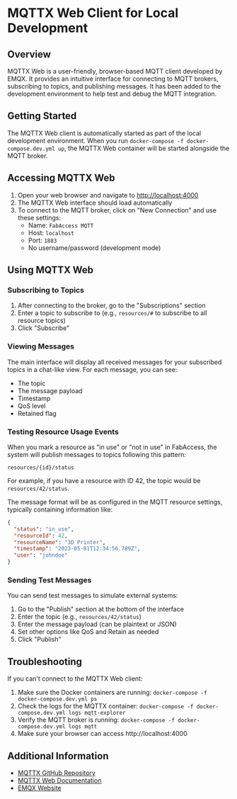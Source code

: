 # MQTTX Web Client for Local Development

## Overview

MQTTX Web is a user-friendly, browser-based MQTT client developed by EMQX. It provides an intuitive interface for connecting to MQTT brokers, subscribing to topics, and publishing messages. It has been added to the development environment to help test and debug the MQTT integration.

## Getting Started

The MQTTX Web client is automatically started as part of the local development environment. When you run `docker-compose -f docker-compose.dev.yml up`, the MQTTX Web container will be started alongside the MQTT broker.

## Accessing MQTTX Web

1. Open your web browser and navigate to [http://localhost:4000](http://localhost:4000)
2. The MQTTX Web interface should load automatically
3. To connect to the MQTT broker, click on "New Connection" and use these settings:
   - Name: `FabAccess MQTT`
   - Host: `localhost`
   - Port: `1883`
   - No username/password (development mode)

## Using MQTTX Web

### Subscribing to Topics

1. After connecting to the broker, go to the "Subscriptions" section
2. Enter a topic to subscribe to (e.g., `resources/#` to subscribe to all resource topics)
3. Click "Subscribe"

### Viewing Messages

The main interface will display all received messages for your subscribed topics in a chat-like view. For each message, you can see:

- The topic
- The message payload
- Timestamp
- QoS level
- Retained flag

### Testing Resource Usage Events

When you mark a resource as "in use" or "not in use" in FabAccess, the system will publish messages to topics following this pattern:

```
resources/{id}/status
```

For example, if you have a resource with ID 42, the topic would be `resources/42/status`.

The message format will be as configured in the MQTT resource settings, typically containing information like:

```json
{
  "status": "in_use",
  "resourceId": 42,
  "resourceName": "3D Printer",
  "timestamp": "2023-05-01T12:34:56.789Z",
  "user": "johndoe"
}
```

### Sending Test Messages

You can send test messages to simulate external systems:

1. Go to the "Publish" section at the bottom of the interface
2. Enter the topic (e.g., `resources/42/status`)
3. Enter the message payload (can be plaintext or JSON)
4. Set other options like QoS and Retain as needed
5. Click "Publish"

## Troubleshooting

If you can't connect to the MQTTX Web client:

1. Make sure the Docker containers are running: `docker-compose -f docker-compose.dev.yml ps`
2. Check the logs for the MQTTX container: `docker-compose -f docker-compose.dev.yml logs mqtt-explorer`
3. Verify the MQTT broker is running: `docker-compose -f docker-compose.dev.yml logs mqtt`
4. Make sure your browser can access http://localhost:4000

## Additional Information

- [MQTTX GitHub Repository](https://github.com/emqx/MQTTX)
- [MQTTX Web Documentation](https://mqttx.app/web-client)
- [EMQX Website](https://www.emqx.io/)
